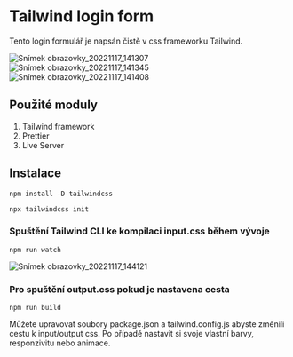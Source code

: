 # Tailwind login form
Tento login formulář je napsán čistě v css frameworku Tailwind.

![Snímek obrazovky_20221117_141307](https://user-images.githubusercontent.com/92738343/202461886-87fc5aed-eab3-41c2-b818-aa023d562d6a.png)
![Snímek obrazovky_20221117_141345](https://user-images.githubusercontent.com/92738343/202461901-a7a46888-f881-4fd4-a63a-318f3b37e2d4.png)
![Snímek obrazovky_20221117_141408](https://user-images.githubusercontent.com/92738343/202461922-47a3973c-8356-4ef8-b7c3-2e68f4cd0136.png)

## Použité moduly
1. Tailwind framework
2. Prettier
3. Live Server

## Instalace
```
npm install -D tailwindcss
```
```
npx tailwindcss init
```
### Spuštění Tailwind CLI ke kompilaci input.css během vývoje
```
npm run watch
```
![Snímek obrazovky_20221117_144121](https://user-images.githubusercontent.com/92738343/202461755-f7669f13-23c2-4e20-beda-7653e6621fcf.png)

### Pro spuštění output.css pokud je nastavena cesta
```
npm run build
```
Můžete upravovat soubory package.json a tailwind.config.js abyste změnili cestu k input/output css.
Po případě nastavit si svoje vlastní barvy, responzivitu nebo animace.

